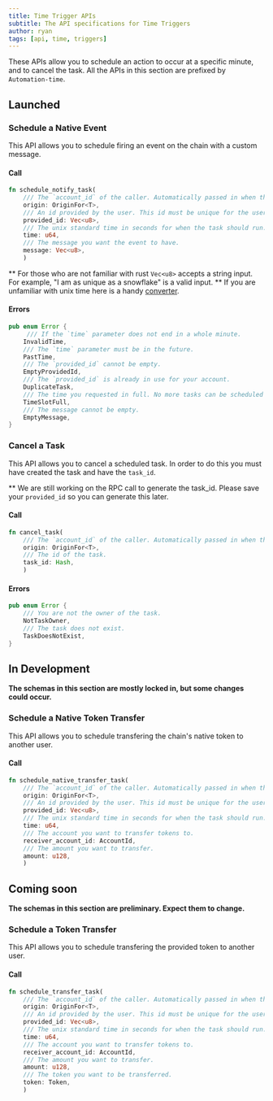 ```yaml
---
title: Time Trigger APIs
subtitle: The API specifications for Time Triggers
author: ryan
tags: [api, time, triggers]
---
```


These APIs allow you to schedule an action to occur at a specific minute, and to cancel the task. All the APIs in this section are prefixed by `Automation-time`. 


## Launched

### Schedule a Native Event
This API allows you to schedule firing an event on the chain with a custom message.


#### Call
```rust
fn schedule_notify_task(
    /// The `account_id` of the caller. Automatically passed in when the transaction is signed.
    origin: OriginFor<T>, 
    /// An id provided by the user. This id must be unique for the user.
    provided_id: Vec<u8>,
    /// The unix standard time in seconds for when the task should run.
    time: u64,
    /// The message you want the event to have.
    message: Vec<u8>,
    )
```

** For those who are not familiar with rust `Vec<u8>` accepts a string input. For example, "I am as unique as a snowflake" is a valid input.
** If you are unfamiliar with unix time here is a handy [converter](https://www.epochconverter.com).


#### Errors
```rust
pub enum Error {
     /// If the `time` parameter does not end in a whole minute.
    InvalidTime,
    /// The `time` parameter must be in the future.
    PastTime,
    /// The `provided_id` cannot be empty.
    EmptyProvidedId,
    /// The `provided_id` is already in use for your account.
    DuplicateTask,
    /// The time you requested in full. No more tasks can be scheduled for this time.
    TimeSlotFull,
    /// The message cannot be empty.
	EmptyMessage,
}
```

### Cancel a Task
This API allows you to cancel a scheduled task. In order to do this you must have created the task and have the `task_id`.

** We are still working on the RPC call to generate the task_id. Please save your `provided_id` so you can generate this later.

#### Call
```rust
fn cancel_task(
    /// The `account_id` of the caller. Automatically passed in when the transaction is signed.
    origin: OriginFor<T>, 
    /// The id of the task.
    task_id: Hash,
    )
```

#### Errors
```rust
pub enum Error {
    /// You are not the owner of the task.
    NotTaskOwner,
    /// The task does not exist.
    TaskDoesNotExist,
}
```

## In Development

**The schemas in this section are mostly locked in, but some changes could occur.**

### Schedule a Native Token Transfer
This API allows you to schedule transfering the chain's native token to another user.

#### Call
```rust
fn schedule_native_transfer_task(
    /// The `account_id` of the caller. Automatically passed in when the transaction is signed.
    origin: OriginFor<T>, 
    /// An id provided by the user. This id must be unique for the user.
    provided_id: Vec<u8>,
    /// The unix standard time in seconds for when the task should run.
    time: u64,
    /// The account you want to transfer tokens to.
    receiver_account_id: AccountId,
    /// The amount you want to transfer.
    amount: u128,
    )
```


## Coming soon

**The schemas in this section are preliminary. Expect them to change.**

### Schedule a Token Transfer
This API allows you to schedule transfering the provided token to another user.

#### Call
```rust
fn schedule_transfer_task(
    /// The `account_id` of the caller. Automatically passed in when the transaction is signed.
    origin: OriginFor<T>, 
    /// An id provided by the user. This id must be unique for the user.
    provided_id: Vec<u8>,
    /// The unix standard time in seconds for when the task should run.
    time: u64,
    /// The account you want to transfer tokens to.
    receiver_account_id: AccountId,
    /// The amount you want to transfer.
    amount: u128,
    /// The token you want to be transferred.
    token: Token,
    )
```

